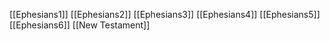 [[Ephesians1]]
[[Ephesians2]]
[[Ephesians3]]
[[Ephesians4]]
[[Ephesians5]]
[[Ephesians6]]
[[New Testament]]